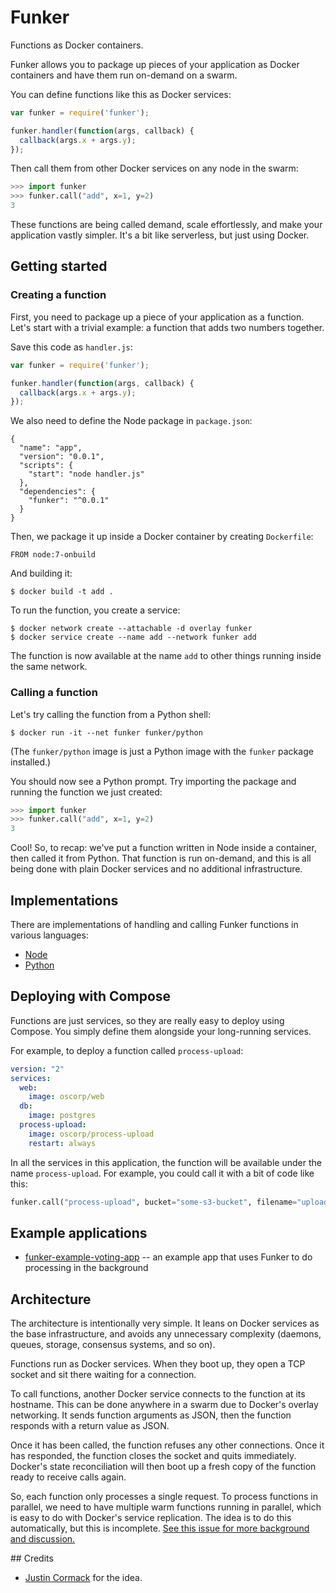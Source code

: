 # Funker

Functions as Docker containers.

Funker allows you to package up pieces of your application as Docker containers and have them run on-demand on a swarm.

You can define functions like this as Docker services:

```javascript
var funker = require('funker');

funker.handler(function(args, callback) {
  callback(args.x + args.y);
});
```

Then call them from other Docker services on any node in the swarm:

```python
>>> import funker
>>> funker.call("add", x=1, y=2)
3
```

These functions are being called demand, scale effortlessly, and make your application vastly simpler. It's a bit like serverless, but just using Docker.

## Getting started

### Creating a function

First, you need to package up a piece of your application as a function. Let's start with a trivial example: a function that adds two numbers together.

Save this code as `handler.js`:

```javascript
var funker = require('funker');

funker.handler(function(args, callback) {
  callback(args.x + args.y);
});
```

We also need to define the Node package in `package.json`:

```
{
  "name": "app",
  "version": "0.0.1",
  "scripts": {
    "start": "node handler.js"
  },
  "dependencies": {
    "funker": "^0.0.1"
  }
}
```

Then, we package it up inside a Docker container by creating `Dockerfile`:

```
FROM node:7-onbuild
```

And building it:

```
$ docker build -t add .
```

To run the function, you create a service:

```
$ docker network create --attachable -d overlay funker
$ docker service create --name add --network funker add
```

The function is now available at the name `add` to other things running inside the same network.

### Calling a function

Let's try calling the function from a Python shell:

```
$ docker run -it --net funker funker/python
```

(The `funker/python` image is just a Python image with the `funker` package installed.)

You should now see a Python prompt. Try importing the package and running the function we just created:

```python
>>> import funker
>>> funker.call("add", x=1, y=2)
3
```

Cool! So, to recap: we've put a function written in Node inside a container, then called it from Python. That function is run on-demand, and this is all being done with plain Docker services and no additional infrastructure.

## Implementations

There are implementations of handling and calling Funker functions in various languages:

- [Node](https://github.com/bfirsh/funker-node)
- [Python](https://github.com/bfirsh/funker-python)

## Deploying with Compose

Functions are just services, so they are really easy to deploy using Compose. You simply define them alongside your long-running services.

For example, to deploy a function called `process-upload`:

```yaml
version: "2"
services:
  web:
    image: oscorp/web
  db:
    image: postgres
  process-upload:
    image: oscorp/process-upload
    restart: always
```

In all the services in this application, the function will be available under the name `process-upload`. For example, you could call it with a bit of code like this:

```python
funker.call("process-upload", bucket="some-s3-bucket", filename="upload.jpg")
```

## Example applications

- [funker-example-voting-app](https://github.com/bfirsh/funker-example-voting-app) -- an example app that uses Funker to do processing in the background

## Architecture

The architecture is intentionally very simple. It leans on Docker services as the base infrastructure, and avoids any unnecessary complexity (daemons, queues, storage, consensus systems, and so on).

Functions run as Docker services. When they boot up, they open a TCP socket and sit there waiting for a connection.

To call functions, another Docker service connects to the function at its hostname. This can be done anywhere in a swarm due to Docker's overlay networking. It sends function arguments as JSON, then the function responds with a return value as JSON.

Once it has been called, the function refuses any other connections. Once it has responded, the function closes the socket and quits immediately. Docker's state reconciliation will then boot up a fresh copy of the function ready to receive calls again.

So, each function only processes a single request. To process functions in parallel, we need to have multiple warm functions running in parallel, which is easy to do with Docker's service replication. The idea is to do this automatically, but this is incomplete. [See this issue for more background and discussion.](https://github.com/bfirsh/funker/issues/4)

## Credits

- [Justin Cormack](https://github.com/justincormack) for the idea.

